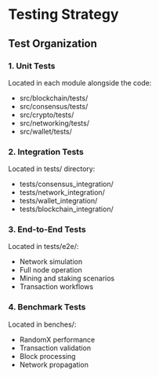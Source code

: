 # Testing Strategy

## Test Organization

### 1. Unit Tests
Located in each module alongside the code:
- src/blockchain/tests/
- src/consensus/tests/
- src/crypto/tests/
- src/networking/tests/
- src/wallet/tests/

### 2. Integration Tests
Located in tests/ directory:
- tests/consensus_integration/
- tests/network_integration/
- tests/wallet_integration/
- tests/blockchain_integration/

### 3. End-to-End Tests
Located in tests/e2e/:
- Network simulation
- Full node operation
- Mining and staking scenarios
- Transaction workflows

### 4. Benchmark Tests
Located in benches/:
- RandomX performance
- Transaction validation
- Block processing
- Network propagation 